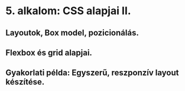 # 5. alkalom: CSS alapjai II.

## Layoutok, Box model, pozicionálás.
## Flexbox és grid alapjai.
## Gyakorlati példa: Egyszerű, reszponzív layout készítése.